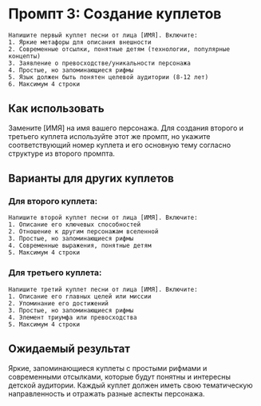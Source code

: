 # Промпт 3: Создание куплетов

```
Напишите первый куплет песни от лица [ИМЯ]. Включите:
1. Яркие метафоры для описания внешности
2. Современные отсылки, понятные детям (технологии, популярные концепты)
3. Заявление о превосходстве/уникальности персонажа
4. Простые, но запоминающиеся рифмы
5. Язык должен быть понятен целевой аудитории (8-12 лет)
6. Максимум 4 строки
```

## Как использовать

Замените [ИМЯ] на имя вашего персонажа. Для создания второго и третьего куплета используйте этот же промпт, но укажите соответствующий номер куплета и его основную тему согласно структуре из второго промпта.

## Варианты для других куплетов

### Для второго куплета:

```
Напишите второй куплет песни от лица [ИМЯ]. Включите:
1. Описание его ключевых способностей
2. Отношение к другим персонажам вселенной
3. Простые, но запоминающиеся рифмы
4. Современные выражения, понятные детям
5. Максимум 4 строки
```

### Для третьего куплета:

```
Напишите третий куплет песни от лица [ИМЯ]. Включите:
1. Описание его главных целей или миссии
2. Упоминание его достижений
3. Простые, но запоминающиеся рифмы
4. Элемент триумфа или превосходства
5. Максимум 4 строки
```

## Ожидаемый результат

Яркие, запоминающиеся куплеты с простыми рифмами и современными отсылками, которые будут понятны и интересны детской аудитории. Каждый куплет должен иметь свою тематическую направленность и отражать разные аспекты персонажа.